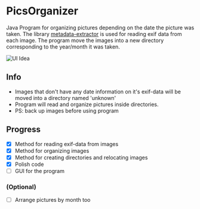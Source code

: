 # PicsOrganizer
Java Program for organizing pictures depending on the date the picture was taken. The library [metadata-extractor](https://github.com/drewnoakes/metadata-extractor) is used for reading exif data from each image. The program move the images into a new directory corresponding to the year/month it was taken. 

![UI Idea](https://user-images.githubusercontent.com/30522200/34437791-9593622a-eca1-11e7-80cb-d8c2522357f9.png)

## Info

- Images that don't have any date information on it's exif-data will be moved into a directory named 'unknown'
- Program will read and organize pictures inside directories.
- PS: back up images before using program

## Progress

- [x] Method for reading exif-data from images 
- [x] Method for organizing images 
- [x] Method for creating directories and relocating images 
- [x] Polish code
- [ ] GUI for the program

### (Optional) 

- [ ] Arrange pictures by month too

